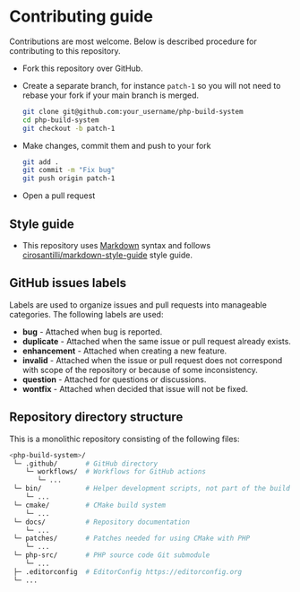 # Contributing guide

Contributions are most welcome. Below is described procedure for contributing to
this repository.

* Fork this repository over GitHub.
* Create a separate branch, for instance `patch-1` so you will not need to
  rebase your fork if your main branch is merged.

  ```sh
  git clone git@github.com:your_username/php-build-system
  cd php-build-system
  git checkout -b patch-1
  ```
* Make changes, commit them and push to your fork

  ```sh
  git add .
  git commit -m "Fix bug"
  git push origin patch-1
  ```
* Open a pull request

## Style guide

* This repository uses [Markdown](https://daringfireball.net/projects/markdown/)
  syntax and follows
  [cirosantilli/markdown-style-guide](http://www.cirosantilli.com/markdown-style-guide/)
  style guide.

## GitHub issues labels

Labels are used to organize issues and pull requests into manageable categories.
The following labels are used:

* **bug** - Attached when bug is reported.
* **duplicate** - Attached when the same issue or pull request already exists.
* **enhancement** - Attached when creating a new feature.
* **invalid** - Attached when the issue or pull request does not correspond with
  scope of the repository or because of some inconsistency.
* **question** - Attached for questions or discussions.
* **wontfix** - Attached when decided that issue will not be fixed.

## Repository directory structure

This is a monolithic repository consisting of the following files:

```sh
<php-build-system>/
 └─ .github/       # GitHub directory
    └─ workflows/  # Workflows for GitHub actions
       └─ ...
 └─ bin/           # Helper development scripts, not part of the build system
    └─ ...
 └─ cmake/         # CMake build system
    └─ ...
 └─ docs/          # Repository documentation
    └─ ...
 └─ patches/       # Patches needed for using CMake with PHP
    └─ ...
 └─ php-src/       # PHP source code Git submodule
    └─ ...
 ├─ .editorconfig  # EditorConfig https://editorconfig.org
 └─ ...
```
